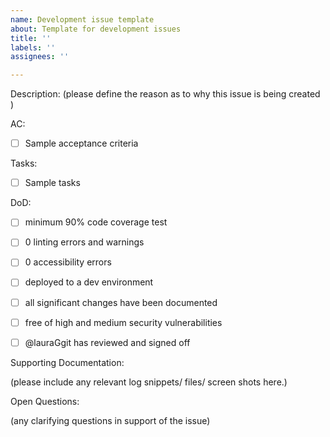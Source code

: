 ```yaml
---
name: Development issue template
about: Template for development issues
title: ''
labels: ''
assignees: ''

---
```


Description:
(please define the reason as to why this issue is being created )



AC: 

- [ ] Sample acceptance criteria



Tasks: 

- [ ] Sample tasks



DoD: 
 - [ ] minimum 90% code coverage test
 - [ ] 0 linting errors and warnings
 - [ ] 0 accessibility errors
 - [ ] deployed to a dev environment
 - [ ] all significant changes have been documented
 - [ ] free of high and medium security vulnerabilities
 - [ ] @lauraGgit has reviewed and signed off
 
 

Supporting Documentation:

(please include any relevant log snippets/ files/ screen shots here.)


Open Questions:

(any clarifying questions in support of the issue)
